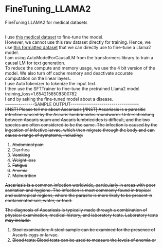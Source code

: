 # FineTuning_LLAMA2
FineTuning LLAMA2 for medical datasets

<br> I use [this medical dataset](https://huggingface.co/datasets/gamino/wiki_medical_terms/viewer/default/train?p=68) to fine-tune the model.
<br> However, we cannot use this raw dataset directly for training. Hence, we use [this formatted dataset](https://huggingface.co/datasets/aboonaji/wiki_medical_terms_llam2_format) that we can directly use to fine-tune a Llama2 model.
<br> I am using AutoModelForCausalLM from the transformers library to train a causal LM for text generation. 
<br> To reduce the compute and memory usage, we use the 4 bit version of the model. We also turn off cache memory and deactivate accurate computation on the linear layers.
<br> I use AutoTokenizer to tokenize the input text.
<br> I then use the SFTTrainer to fine-tune the pretrained Llama2 model. 
<br> training_loss=1.6542158508300782
<br> I end by asking the fine-tuned model about a disease.
<br>---------------SAMPLE OUTPUT-----------------------------------
<br> <s>[INST] Please tell me about Ascariasis [/INST]  Ascariasis is a parasitic infection caused by the Ascaris lumbricoides roundworm. Unterscheidung between Ascaris suum and Ascaris lumbricoides is difficult, and the two species are often considered to be the same. The infection is caused by the ingestion of infective larvae, which then migrate through the body and can cause a range of symptoms, including:

1. Abdominal pain
2. Diarrhea
3. Vomiting
4. Weight loss
5. Fatigue
6. Anemia
7. Malnutrition

Ascariasis is a common infection worldwide, particularly in areas with poor sanitation and hygiene. The infection is most commonly found in tropical and subtropical regions, where the parasite is more likely to be present in contaminated soil, water, or food.

The diagnosis of Ascariasis is typically made through a combination of physical examination, medical history, and laboratory tests. Laboratory tests may include:

1. Stool examination: A stool sample can be examined for the presence of Ascaris eggs or larvae.
2. Blood tests: Blood tests can be used to measure the levels of anemia or
